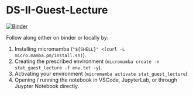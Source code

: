 # DS-II-Guest-Lecture

[![Binder](https://mybinder.org/badge_logo.svg)](https://mybinder.org/v2/gh/Micky774/DS-II-Guest-Lecture.git/HEAD)

Follow along either on binder or locally by:
1. Installing micromamba (`"${SHELL}" <(curl -L micro.mamba.pm/install.sh)`).
2. Creating the prescribed environment (`micromamba create -n stat_guest_lecture -f env.txt -y`).
3. Activating your environment (`micromamba activate stat_guest_lecture`)
4. Opening / running the notebook in VSCode, JupyterLab, or through Juypter Notebook directly.
